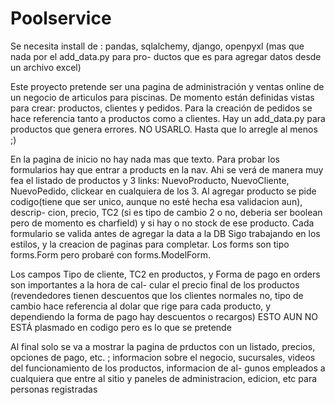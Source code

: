 # Poolservice

Se necesita install de : pandas, sqlalchemy, django, openpyxl (mas que nada por el add_data.py para pro-
ductos que es para agregar datos desde un archivo excel)



Este proyecto pretende ser una pagina de administración y ventas online de un negocio de articulos 
para piscinas.
De momento están definidas vistas para crear: productos, clientes y pedidos. 
Para la creación de pedidos se hace referencia tanto a productos como a clientes.
Hay un add_data.py para productos que genera errores. NO USARLO. Hasta que lo arregle al menos ;)

En la pagina de inicio no hay nada mas que texto. Para probar los formularios hay que entrar a products
en la nav. Ahi se verá de manera muy fea el listado de productos y 3 links: NuevoProducto, NuevoCliente, 
NuevoPedido, clickear en cualquiera de los 3. 
Al agregar producto se pide codigo(tiene que ser unico, aunque no esté hecha esa validacion aun), descrip-
cion, precio, TC2 (si es tipo de cambio 2 o no, deberia ser boolean pero de momento es charfield) y si hay
o no stock de ese producto. Cada formulario se valida antes de agregar la data a la DB
Sigo trabajando en los estilos, y la creacion de paginas para completar. Los forms son tipo forms.Form
pero probaré con forms.ModelForm.

Los campos Tipo de cliente, TC2 en productos, y Forma de pago en orders son importantes a la hora de cal-
cular el precio final de los productos (revendedores tienen descuentos que los clientes normales no, tipo
de cambio hace referencia al dolar que rige para cada producto, y dependiendo la forma de pago hay 
descuentos o recargos) ESTO AUN NO ESTÁ plasmado en codigo pero es lo que se pretende

Al final solo se va a mostrar la pagina de prductos con un listado, precios, opciones de pago, etc. ;
informacion sobre el negocio, sucursales, videos del funcionamiento de los productos, informacion de al-
gunos empleados a cualquiera que entre al sitio
y paneles de administracion, edicion, etc para personas registradas


